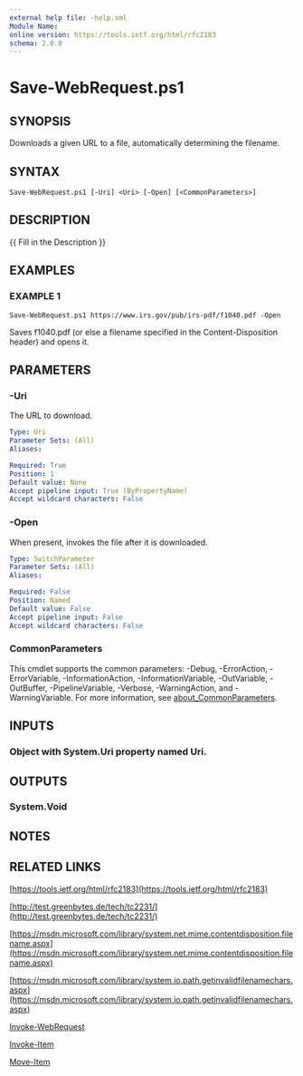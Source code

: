 ```yaml
---
external help file: -help.xml
Module Name:
online version: https://tools.ietf.org/html/rfc2183
schema: 2.0.0
---
```


# Save-WebRequest.ps1

## SYNOPSIS
Downloads a given URL to a file, automatically determining the filename.

## SYNTAX

```
Save-WebRequest.ps1 [-Uri] <Uri> [-Open] [<CommonParameters>]
```

## DESCRIPTION
{{ Fill in the Description }}

## EXAMPLES

### EXAMPLE 1
```
Save-WebRequest.ps1 https://www.irs.gov/pub/irs-pdf/f1040.pdf -Open
```

Saves f1040.pdf (or else a filename specified in the Content-Disposition header) and opens it.

## PARAMETERS

### -Uri
The URL to download.

```yaml
Type: Uri
Parameter Sets: (All)
Aliases:

Required: True
Position: 1
Default value: None
Accept pipeline input: True (ByPropertyName)
Accept wildcard characters: False
```

### -Open
When present, invokes the file after it is downloaded.

```yaml
Type: SwitchParameter
Parameter Sets: (All)
Aliases:

Required: False
Position: Named
Default value: False
Accept pipeline input: False
Accept wildcard characters: False
```

### CommonParameters
This cmdlet supports the common parameters: -Debug, -ErrorAction, -ErrorVariable, -InformationAction, -InformationVariable, -OutVariable, -OutBuffer, -PipelineVariable, -Verbose, -WarningAction, and -WarningVariable. For more information, see [about_CommonParameters](http://go.microsoft.com/fwlink/?LinkID=113216).

## INPUTS

### Object with System.Uri property named Uri.
## OUTPUTS

### System.Void
## NOTES

## RELATED LINKS

[https://tools.ietf.org/html/rfc2183](https://tools.ietf.org/html/rfc2183)

[http://test.greenbytes.de/tech/tc2231/](http://test.greenbytes.de/tech/tc2231/)

[https://msdn.microsoft.com/library/system.net.mime.contentdisposition.filename.aspx](https://msdn.microsoft.com/library/system.net.mime.contentdisposition.filename.aspx)

[https://msdn.microsoft.com/library/system.io.path.getinvalidfilenamechars.aspx](https://msdn.microsoft.com/library/system.io.path.getinvalidfilenamechars.aspx)

[Invoke-WebRequest]()

[Invoke-Item]()

[Move-Item]()

